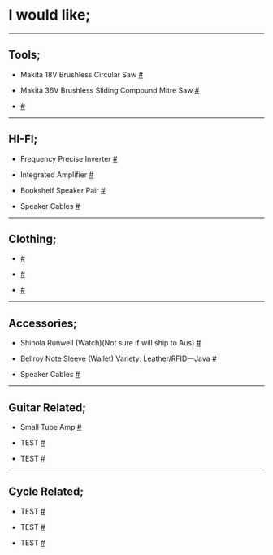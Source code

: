

# I would like;

---

  ## Tools;

- Makita 18V Brushless Circular Saw [#](https://www.totaltools.com.au/power-tools/cordless-tools/circular-saws/98920-makita-18v-brushless-165mm-circular-saw-dhs680z)

- Makita 36V Brushless Sliding Compound Mitre Saw [#](https://www.totaltools.com.au/brands/makita/18vx2-brushless-sliding-compound-mitre-saw-skin-with-bonus)

-  [#](url)

---

## HI-FI;

- Frequency Precise Inverter [#](http://www.kensclockclinic.com/products/1930-115v/)

- Integrated Amplifier [#](url)

- Bookshelf Speaker Pair [#](url)

- Speaker Cables [#](url)

---

## Clothing;

-  [#](url)

-  [#](url)

-  [#](url)

---

## Accessories;

- Shinola Runwell (Watch)(Not sure if will ship to Aus) [#](https://www.shinola.com/mens/watches/all/the-runwell/therunwell47-leather-band-watch-s038.html)

- Bellroy Note Sleeve (Wallet) Variety: Leather/RFID—Java [#](https://bellroy.com/products/note-sleeve-wallet/leather_rfid/java#image-6)

- Speaker Cables [#](url)

---

## Guitar Related;

- Small Tube Amp [#](url)

- TEST [#](url)

- TEST [#](url)

---

## Cycle Related;

- TEST [#](url)

- TEST [#](url)

- TEST [#](url)


